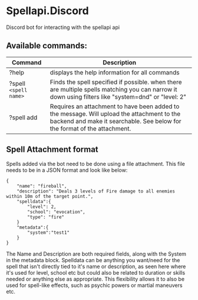 # Spellapi.Discord
Discord bot for interacting with the spellapi api

## Available commands:

|Command|Description|
|-|-|
|?help|displays the help information for all commands|
|?spell `<spell name>`|Finds the spell specified if possible. when there are multiple spells matching you can narrow it down using filters like "system=dnd" or "level: 2"|
|?spell add| Requires an attachment to have been added to the message. Will upload the attachment to the backend and make it searchable. See below for the format of the attachment.|

## Spell Attachment format

Spells added via the bot need to be done using a file attachment. This file needs to be in a JSON format and look like below:

```
{
    "name": "fireball",
    "description": "Deals 3 levels of Fire damage to all enemies within 10m of the target point.",
    "spelldata":{
        "level": 2,
        "school": "evocation",
        "type": "fire"
    }
    "metadata":{
        "system":"test1"
    }
}
```

The Name and Description are both required fields, along with the System in the metadata block. Spelldata can be anything you want/need for the spell that isn't directly tied to it's name or description, as seen here where it's used for level, school etc but could also be related to duration or skills needed or anything else as appropriate. This flexibility allows it to also be used for spell-like effects, such as psychic powers or martial maneuvers etc.
